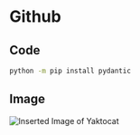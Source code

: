 # Github
## Code
```sh
python -m pip install pydantic
```

## Image
![Inserted Image of Yaktocat](https://octodex.github.com/images/yaktocat.png)
